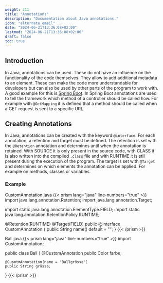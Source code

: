 ```yaml
---
weight: 311
title: "Annotations"
description: "Documentation about Java annotations."
icon: "alternate_email"
date: "2024-06-21T13:36:08+02:00"
lastmod: "2024-06-21T13:36:08+02:00"
draft: false
toc: true
---
```


## Introduction


In Java, annotations can be used. These do not have an influence on the functionality of the code themselves. They allow to add additional metadata to an element.
These can make the code more understandable for developers but can also be used by other parts of the program to work with. A good example for this is [Spring Boot](https://spring.io/projects/spring-boot).
In Spring Boot annotations are used to tell the framework which method of a controller should be called how. For example with `@GetMapping` it is defined that a method should be called when a GET request is sent to a specific URL.

## Creating Annotations

In Java, annotations can be created with the keyword `@interface`. For each annotation, a retention and target must be defined. The retention is set with the `@Retention` annotation and determines until when the annotation is retained. With SOURCE it is only present in the source code, with CLASS it is also written into the compiled `.class` file and with RUNTIME it is still present during the execution of the program. The target is set with `@Target` and determines on which elements the annotation can be applied. For example on methods, classes or variables.

### Example

CustomAnnotation.java
{{< prism lang="java" line-numbers="true"  >}}
import java.lang.annotation.Retention;
import java.lang.annotation.Target;
 
import static java.lang.annotation.ElementType.FIELD;
import static java.lang.annotation.RetentionPolicy.RUNTIME;
 
@Retention(RUNTIME)
@Target(FIELD)
public @interface CustomAnnotation {
    public String name() default = "";
}
{{< /prism >}}

Ball.java
{{< prism lang="java" line-numbers="true" >}}
import CustomAnnotation;
 
public class Ball {
    @CustomAnnotation
    public Color farbe;
 
    @CusotmAnnotation(name = "Ballgrösse")
    public String grösse;
}
{{< /prism >}}

